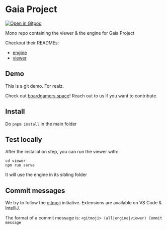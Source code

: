 # Gaia Project

[![Open in Gitpod](https://gitpod.io/button/open-in-gitpod.svg)](https://gitpod.io/#https://github.com/boardgamers/gaia-project)

Mono repo containing the viewer & the engine for Gaia Project

Checkout their READMEs:

- [engine](./engine/README.md)
- [viewer](./viewer/README.md)

## Demo

This is a git demo. For realz.

Check out [boardgamers.space](https://www.boardgamers.space)! Reach out to us if you want to contribute.

## Install

Do `pnpm install` in the main folder

## Test locally

After the installation step, you can run the viewer with:

```
cd viewer
npm run serve
```

It will use the engine in its sibling folder

## Commit messages

We try to follow the [gitmoji](https://gitmoji.dev/) initiative. Extensions are available on VS Code & IntelliJ.

The format of a commit message is: `<gitmoji> (all|engine|viewer) Commit message`
